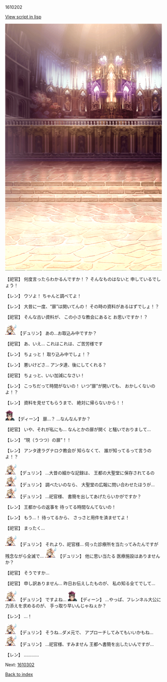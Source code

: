 1610202

[View script in lisp](../scripts/1610202.txt)

![006_church.png](../images/backgrounds/006_church.png)

【祀官】
何度言ったらわかるんですか！？
そんなものはないと
申しているでしょう！

【レン】
ウソよ！
ちゃんと調べてよ！

【レン】
大昔に一度、“扉”は開いてんの！
その時の資料があるはずでしょ！？

【祀官】
そんな古い資料が、
この小さな教会にあると
お思いですか！？

<img src="../images/units/0.png" alt="0.png" height="34"/>
【デュリン】
あの…お取込み中ですか？

【祀官】
あ、いえ…
これはこれは、ご苦労様です

【レン】
ちょっと！
取り込み中でしょ！？

【レン】
悪いけどさ…
アンタ達、後にしてくれる？

【祀官】
ちょっと、いい加減になさい！

【レン】
こっちだって時間がないの！
いつ“扉”が開いても、
おかしくないのよ！？

【レン】
資料を見せてもらうまで、
絶対に帰らないから！！

<img src="../images/units/6.png" alt="6.png" height="34"/>
【ディーン】
扉…？
…なんなんすか？

【祀官】
いや、それが私にも…
なんとかの扉が開く
と騒いでおりまして…

【レン】
“現（うつつ）の扉”！！

【レン】
アンタ達ラグナロク教会が
知らなくて、
誰が知ってるって言うのよ！？

<img src="../images/units/0.png" alt="0.png" height="34"/>
【デュリン】
…大昔の細かな記録は、
王都の大聖堂に保存されてるの

<img src="../images/units/0.png" alt="0.png" height="34"/>
【デュリン】
調べたいのなら、
大聖堂の広報に問い合わせたほうが…

<img src="../images/units/0.png" alt="0.png" height="34"/>
【デュリン】
…祀官様、
書簡を出してあげたらいかがですか？

【レン】
王都からの返事を
待ってる時間なんてないの！

【レン】
もう…！
待ってるから、
さっさと用件を済ませてよ！

【祀官】
まったく…

<img src="../images/units/0.png" alt="0.png" height="34"/>
【デュリン】
それより、祀官様…
伺った診療所を当たってみたんですが
残念ながら全滅で…

<img src="../images/units/0.png" alt="0.png" height="34"/>
【デュリン】
他に思い当たる
医療施設はありませんか？

【祀官】
そうですか…

【祀官】
申し訳ありません…
昨日お伝えしたものが、
私の知る全てでして…

<img src="../images/units/0.png" alt="0.png" height="34"/>
【デュリン】
ですよね…

<img src="../images/units/6.png" alt="6.png" height="34"/>
【ディーン】
…やっぱ、フレンネル大公に
力添えを求めるのが、
手っ取り早いんじゃねぇか？

【レン】
…！

<img src="../images/units/0.png" alt="0.png" height="34"/>
【デュリン】
そうね…ダメ元で、
アプローチしてみてもいいかもね…

<img src="../images/units/0.png" alt="0.png" height="34"/>
【デュリン】
…祀官様、すみません
王都へ書簡を出したいんですが…

【レン】
…………

Next: [1610302](1610302.md)

[Back to index](index.md)
